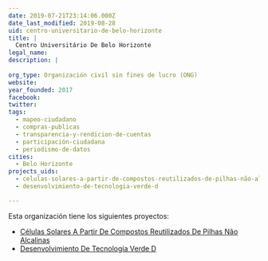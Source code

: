 ```yaml
---
date: 2019-07-21T23:14:06.000Z
date_last_modified: 2019-08-28
uid: centro-universitario-de-belo-horizonte
title: |
  Centro Universitário De Belo Horizonte
legal_name: 
description: |
  
org_type: Organización civil sin fines de lucro (ONG)
website: 
year_founded: 2017
facebook: 
twitter: 
tags:
  - mapeo-ciudadano
  - compras-publicas
  - transparencia-y-rendicion-de-cuentas
  - participación-ciudadana
  - periodismo-de-datos
cities: 
  - Belo Horizonte
projects_uids:
  - celulas-solares-a-partir-de-compostos-reutilizados-de-pilhas-não-alcalinas
  - desenvolvimiento-de-tecnologia-verde-d

---
```


Esta organización tiene los siguientes proyectos:

- [Células Solares A Partir De Compostos Reutilizados De Pilhas Não Alcalinas](/proyectos/celulas-solares-a-partir-de-compostos-reutilizados-de-pilhas-não-alcalinas)
- [Desenvolvimiento De Tecnología Verde D](/proyectos/desenvolvimiento-de-tecnologia-verde-d)
